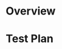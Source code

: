 # Overview
<!-- Thank you for sending the PR! We appreciate you spending the time to work on these changes. -->
<!-- Help us understand your motivation by explaining why you decided to make this change -->


# Test Plan
<!-- Write your test plan here. If you changed any code, please provide us with clear instructions on how you verified your changes work. -->
<!-- Bonus points for screenshots and videos! Increase test coverage whenever possible. -->
